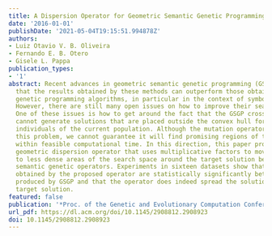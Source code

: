 ```yaml
---
title: A Dispersion Operator for Geometric Semantic Genetic Programming
date: '2016-01-01'
publishDate: '2021-05-04T19:15:51.994878Z'
authors:
- Luiz Otavio V. B. Oliveira
- Fernando E. B. Otero
- Gisele L. Pappa
publication_types:
- '1'
abstract: Recent advances in geometric semantic genetic programming (GSGP) have shown
  that the results obtained by these methods can outperform those obtained by classical
  genetic programming algorithms, in particular in the context of symbolic regression.
  However, there are still many open issues on how to improve their search mechanism.
  One of these issues is how to get around the fact that the GSGP crossover operator
  cannot generate solutions that are placed outside the convex hull formed by the
  individuals of the current population. Although the mutation operator alleviates
  this problem, we cannot guarantee it will find promising regions of the search space
  within feasible computational time. In this direction, this paper proposes a new
  geometric dispersion operator that uses multiplicative factors to move individuals
  to less dense areas of the search space around the target solution before applying
  semantic genetic operators. Experiments in sixteen datasets show that the results
  obtained by the proposed operator are statistically significantly better than those
  produced by GSGP and that the operator does indeed spread the solutions around the
  target solution.
featured: false
publication: '*Proc. of the Genetic and Evolutionary Computation Conference 2016*'
url_pdf: https://dl.acm.org/doi/10.1145/2908812.2908923
doi: 10.1145/2908812.2908923
---
```


